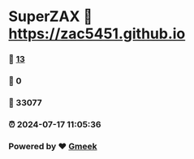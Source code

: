 # SuperZAX :link: https://zac5451.github.io 
### :page_facing_up: [13](https://zac5451.github.io/tag.html) 
### :speech_balloon: 0 
### :hibiscus: 33077 
### :alarm_clock: 2024-07-17 11:05:36 
### Powered by :heart: [Gmeek](https://github.com/Meekdai/Gmeek)
